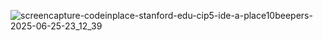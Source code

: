 ![screencapture-codeinplace-stanford-edu-cip5-ide-a-place10beepers-2025-06-25-23_12_39](https://github.com/user-attachments/assets/52e0235b-68a6-4e32-8451-66b2bb82b192)
